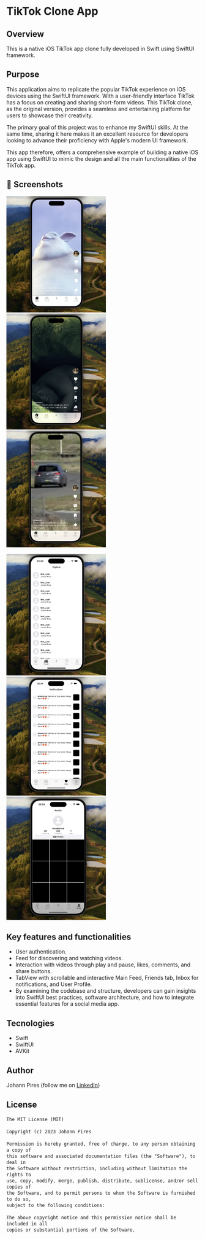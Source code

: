 # TikTok Clone App

## Overview
This is a native iOS TikTok app clone fully developed in Swift using SwiftUI framework.

## Purpose
This application aims to replicate the popular TikTok experience on iOS devices using the SwiftUI framework. With a user-friendly interface TikTok has a focus on creating and sharing short-form videos. This TikTok clone, as the original version, provides a seamless and entertaining platform for users to showcase their creativity.

The primary goal of this project was to enhance my SwiftUI skills. At the same time, sharing it here makes it an excellent resource for developers looking to advance their proficiency with Apple's modern UI framework.

This app therefore, offers a comprehensive example of building a native iOS app using SwiftUI to mimic the design and all the main functionalities of the TikTok app. 

## :camera_flash: Screenshots
<!-- You can add more screenshots here if you like -->

<img src="TikTokClone/Screenshots/screen.png" width="260">&emsp;<img src="TikTokClone/Screenshots/screen2.png" width="260">&emsp;<img src="TikTokClone/Screenshots/screen3.png" width="260"> 

<img src="TikTokClone/Screenshots/screen4.png" width="260">&emsp;<img src="TikTokClone/Screenshots/screen5.png" width="260">&emsp;<img src="TikTokClone/Screenshots/screen6.png" width="260"> 


## Key features and functionalities

* User authentication.
* Feed for discovering and watching videos.
* Interaction with videos through play and pause, likes, comments, and share buttons.
* TabView with scrollable and interactive Main Feed, Friends tab, Inbox for notifications, and User Profile.
* By examining the codebase and structure, developers can gain insights into SwiftUI best practices, software architecture, and how to integrate essential features for a social media app.

## Tecnologies
* Swift
* SwiftUI
* AVKit

## Author
Johann Pires (follow me on [LinkedIn](https://www.linkedin.com/in/johann-p-261961215/))

## License
```
The MIT License (MIT)

Copyright (c) 2023 Johann Pires

Permission is hereby granted, free of charge, to any person obtaining a copy of
this software and associated documentation files (the "Software"), to deal in
the Software without restriction, including without limitation the rights to
use, copy, modify, merge, publish, distribute, sublicense, and/or sell copies of
the Software, and to permit persons to whom the Software is furnished to do so,
subject to the following conditions:

The above copyright notice and this permission notice shall be included in all
copies or substantial portions of the Software.
